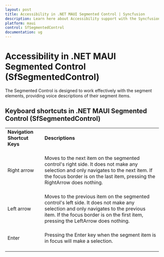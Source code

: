 ```yaml
---
layout: post
title: Accessibility in .NET MAUI Segmented Control | Syncfusion
description: Learn here about Accessibility support with the Syncfusion .NET MAUI Segmented Control (SfSegmentedControl).
platform: maui
control: SfSegmentedControl
documentation: ug
---
```


# Accessibility in .NET MAUI Segmented Control (SfSegmentedControl)

The Segmented Control is designed to work effectively with the segment elements, providing voice descriptions of their segment items.

## Keyboard shortcuts in .NET MAUI Segmented Control (SfSegmentedControl)

<table>
<tr>
<td>
<b> Navigation Shortcut Keys </b> <br/><br/></td><td>
<b> Descriptions </b> <br/><br/></td></tr>
<tr>
<td>
Right arrow<br/><br/></td><td>Moves to the next item on the segmented control's right side. It does not make any selection and only navigates to the next item. If the focus border is on the last item, pressing the RightArrow does nothing.<br/><br/></td></tr>
<tr>
<td>
Left arrow<br/><br/></td><td>
Moves to the previous item on the segmented control's left side. It does not make any selection and only navigates to the previous item. If the focus border is on the first item, pressing the LeftArrow does nothing.<br/><br/></td></tr>
<tr>
<td>
Enter<br/><br/></td><td>
Pressing the Enter key when the segment item is in focus will make a selection.<br/><br/></td></tr>
</table>


